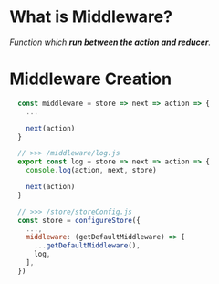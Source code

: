 # What is Middleware?

*Function which **run between the action and reducer**.*

# Middleware Creation

```jsx
  const middleware = store => next => action => {
    ...

    next(action)
  }
```

```jsx
  // >>> /middleware/log.js
  export const log = store => next => action => {
    console.log(action, next, store)

    next(action)
  }

  // >>> /store/storeConfig.js
  const store = configureStore({
    ...,
    middleware: (getDefaultMiddleware) => [
      ...getDefaultMiddleware(),
      log,
    ],
  })
```
